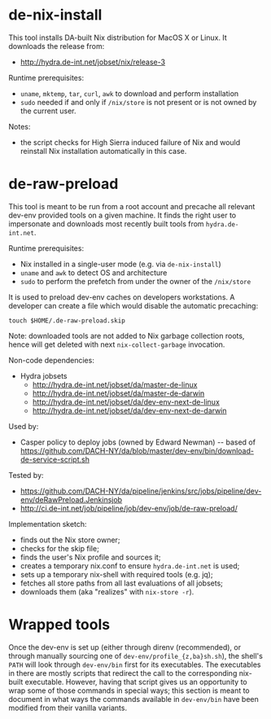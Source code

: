 # de-nix-install

This tool installs DA-built Nix distribution for MacOS X or Linux. It downloads
the release from:
- http://hydra.de-int.net/jobset/nix/release-3

Runtime prerequisites:
- `uname`, `mktemp`, `tar`, `curl`, `awk` to download and perform installation
- `sudo` needed if and only if `/nix/store` is not present or is not owned by
  the current user.

Notes:
- the script checks for High Sierra induced failure of Nix and would reinstall
  Nix installation automatically in this case.

# de-raw-preload

This tool is meant to be run from a root account and precache all relevant
dev-env provided tools on a given machine. It finds the right user to
impersonate and downloads most recently built tools from `hydra.de-int.net`.

Runtime prerequisites:
- Nix installed in a single-user mode (e.g. via `de-nix-install`)
- `uname` and `awk` to detect OS and architecture
- `sudo` to perform the prefetch from under the owner of the `/nix/store`

It is used to preload dev-env caches on developers workstations. A developer can
create a file which would disable the automatic precaching:

    touch $HOME/.de-raw-preload.skip

Note: downloaded tools are not added to Nix garbage collection roots, hence will
get deleted with next `nix-collect-garbage` invocation.

Non-code dependencies:
- Hydra jobsets
  - http://hydra.de-int.net/jobset/da/master-de-linux
  - http://hydra.de-int.net/jobset/da/master-de-darwin
  - http://hydra.de-int.net/jobset/da/dev-env-next-de-linux
  - http://hydra.de-int.net/jobset/da/dev-env-next-de-darwin

Used by:
- Casper policy to deploy jobs (owned by Edward Newman)
-- based of https://github.com/DACH-NY/da/blob/master/dev-env/bin/download-de-service-script.sh

Tested by:
- https://github.com/DACH-NY/da/pipeline/jenkins/src/jobs/pipeline/dev-env/deRawPreload.Jenkinsjob
- http://ci.de-int.net/job/pipeline/job/dev-env/job/de-raw-preload/

Implementation sketch:
- finds out the Nix store owner;
- checks for the skip file;
- finds the user's Nix profile and sources it;
- creates a temporary nix.conf to ensure `hydra.de-int.net` is used;
- sets up a temporary nix-shell with required tools (e.g. jq);
- fetches all store paths from all last evaluations of all jobsets;
- downloads them (aka "realizes" with `nix-store -r`).

# Wrapped tools

Once the dev-env is set up (either through direnv (recommended), or through
manually sourcing one of `dev-env/profile_{z,ba}sh.sh`), the shell's `PATH`
will look through `dev-env/bin` first for its executables. The executables in
there are mostly scripts that redirect the call to the corresponding nix-built
executable.  However, having that script gives us an opportunity to wrap some
of those commands in special ways; this section is meant to document in what
ways the commands available in `dev-env/bin` have been modified from their
vanilla variants.

<!-- Copyright (c) 2019 Geoffrey Huntley. All rights reserved. -->
<!-- SPDX-License-Identifier: AGPL-3.0 -->

